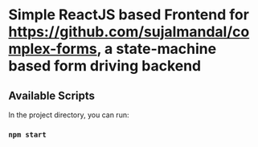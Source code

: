 # Simple ReactJS based Frontend for https://github.com/sujalmandal/complex-forms, a state-machine based form driving backend

## Available Scripts

In the project directory, you can run:

### `npm start`
